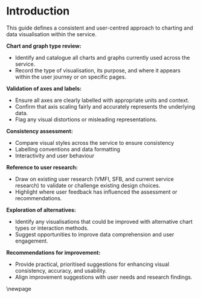 # Introduction

This guide defines a consistent and user-centred approach to charting and data visualisation within the service.

**Chart and graph type review:**

- Identify and catalogue all charts and graphs currently used across the service.
- Record the type of visualisation, its purpose, and where it appears within the user journey or on specific pages.

**Validation of axes and labels:**

- Ensure all axes are clearly labelled with appropriate units and context.
- Confirm that axis scaling fairly and accurately represents the underlying data.
- Flag any visual distortions or misleading representations.

**Consistency assessment:**

- Compare visual styles across the service to ensure consistency
- Labelling conventions and data formatting
- Interactivity and user behaviour

**Reference to user research:**

- Draw on existing user research (VMFI, SFB, and current service research) to validate or challenge existing design choices.
- Highlight where user feedback has influenced the assessment or recommendations.

**Exploration of alternatives:**

- Identify any visualisations that could be improved with alternative chart types or interaction methods.
- Suggest opportunities to improve data comprehension and user engagement.

**Recommendations for improvement:**

- Provide practical, prioritised suggestions for enhancing visual consistency, accuracy, and usability.
- Align improvement suggestions with user needs and research findings.

<!-- Leave the rest of this page blank -->
\newpage
